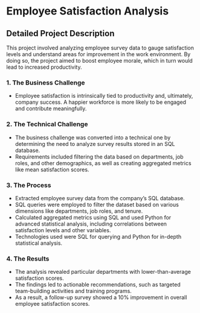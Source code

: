 # Employee Satisfaction Analysis

## Detailed Project Description
This project involved analyzing employee survey data to gauge satisfaction levels and understand areas for improvement in the work environment. By doing so, the project aimed to boost employee morale, which in turn would lead to increased productivity.

### 1. The Business Challenge
- Employee satisfaction is intrinsically tied to productivity and, ultimately, company success. A happier workforce is more likely to be engaged and contribute meaningfully.
  
### 2. The Technical Challenge
- The business challenge was converted into a technical one by determining the need to analyze survey results stored in an SQL database.
- Requirements included filtering the data based on departments, job roles, and other demographics, as well as creating aggregated metrics like mean satisfaction scores.

### 3. The Process
- Extracted employee survey data from the company’s SQL database.
- SQL queries were employed to filter the dataset based on various dimensions like departments, job roles, and tenure.
- Calculated aggregated metrics using SQL and used Python for advanced statistical analysis, including correlations between satisfaction levels and other variables.
- Technologies used were SQL for querying and Python for in-depth statistical analysis.

### 4. The Results
- The analysis revealed particular departments with lower-than-average satisfaction scores.
- The findings led to actionable recommendations, such as targeted team-building activities and training programs.
- As a result, a follow-up survey showed a 10% improvement in overall employee satisfaction scores.
